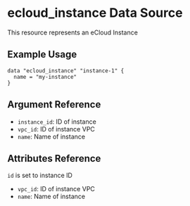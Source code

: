 # ecloud_instance Data Source

This resource represents an eCloud Instance

## Example Usage

```hcl
data "ecloud_instance" "instance-1" {
  name = "my-instance"
}
```

## Argument Reference

- `instance_id`: ID of instance
- `vpc_id`: ID of instance VPC
- `name`: Name of instance

## Attributes Reference

`id` is set to instance ID

- `vpc_id`: ID of instance VPC
- `name`: Name of instance